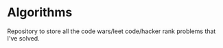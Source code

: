 # Algorithms
Repository to store all the code wars/leet code/hacker rank problems that I've solved.
